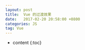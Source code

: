 ```yaml
---
layout: post
title:  Vue 的过渡效果
date:   2017-02-20 20:58:00 +0800
categories: JS
tag: Vue
---
```


* content
{:toc}
